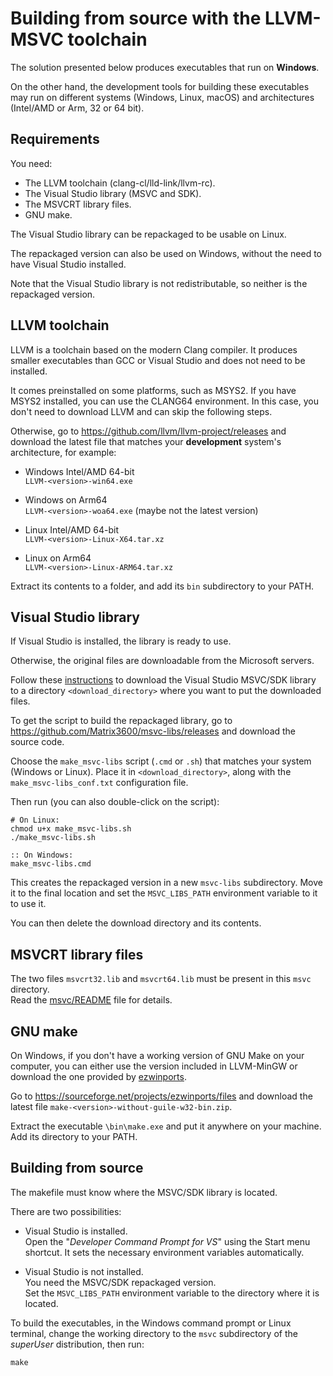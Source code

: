 
Building from source with the LLVM-MSVC toolchain
=================================================

The solution presented below produces executables that run on __Windows__.

On the other hand, the development tools for building these executables may run
on different systems (Windows, Linux, macOS) and architectures (Intel/AMD or
Arm, 32 or 64 bit).



Requirements
------------

You need:
- The LLVM toolchain (clang-cl/lld-link/llvm-rc).
- The Visual Studio library (MSVC and SDK).
- The MSVCRT library files.
- GNU make.


The Visual Studio library can be repackaged to be usable on Linux.

The repackaged version can also be used on Windows, without the need to have
Visual Studio installed.

Note that the Visual Studio library is not redistributable, so neither is the
repackaged version.



LLVM toolchain
--------------

LLVM is a toolchain based on the modern Clang compiler.
It produces smaller executables than GCC or Visual Studio and does not need to
be installed.

It comes preinstalled on some platforms, such as MSYS2. If you have MSYS2 
installed, you can use the CLANG64 environment. In this case, you don't need
to download LLVM and can skip the following steps.

Otherwise, go to <https://github.com/llvm/llvm-project/releases> and download
the latest file that matches your __development__ system's architecture, for
example:  

- Windows Intel/AMD 64-bit  
`LLVM-<version>-win64.exe`

- Windows on Arm64  
`LLVM-<version>-woa64.exe` (maybe not the latest version)

- Linux Intel/AMD 64-bit   
`LLVM-<version>-Linux-X64.tar.xz`

- Linux on Arm64  
`LLVM-<version>-Linux-ARM64.tar.xz`

Extract its contents to a folder, and add its `bin` subdirectory to your PATH.



Visual Studio library
---------------------

If Visual Studio is installed, the library is ready to use.

Otherwise, the original files are downloadable from the Microsoft servers.

Follow these [instructions](
https://github.com/Matrix3600/msvc-libs/blob/main/download/download_vslib.md)
to download the Visual Studio MSVC/SDK library to a directory
`<download_directory>` where you want to put the downloaded files.

To get the script to build the repackaged library, go to
<https://github.com/Matrix3600/msvc-libs/releases> and download the source
code.

Choose the `make_msvc-libs` script (`.cmd` or `.sh`) that matches your system
(Windows or Linux). Place it in `<download_directory>`, along with the
`make_msvc-libs_conf.txt` configuration file.

Then run (you can also double-click on the script):

	# On Linux:
	chmod u+x make_msvc-libs.sh
	./make_msvc-libs.sh
	
	:: On Windows:
	make_msvc-libs.cmd

This creates the repackaged version in a new `msvc-libs` subdirectory.
Move it to the final location and set the `MSVC_LIBS_PATH` environment 
variable to it to use it.

You can then delete the download directory and its contents.



MSVCRT library files
--------------------

The two files `msvcrt32.lib` and `msvcrt64.lib` must be present in this `msvc`
directory.  
Read the [msvc/README](/msvc/README.md) file for details.



GNU make
--------

On Windows, if you don't have a working version of GNU Make on your computer,
you can either use the version included in LLVM-MinGW or download the one
provided by [ezwinports](https://sourceforge.net/projects/ezwinports).

Go to <https://sourceforge.net/projects/ezwinports/files> and download the latest
file `make-<version>-without-guile-w32-bin.zip`.

Extract the executable `\bin\make.exe` and put it anywhere on your machine. Add
its directory to your PATH.



Building from source
--------------------

The makefile must know where the MSVC/SDK library is located.

There are two possibilities:

- Visual Studio is installed.  
  Open the "_Developer Command Prompt for VS_" using the Start menu shortcut.
  It sets the necessary environment variables automatically.

- Visual Studio is not installed.  
  You need the MSVC/SDK repackaged version.  
  Set the `MSVC_LIBS_PATH` environment variable to the directory where it is
  located.


To build the executables, in the Windows command prompt or Linux terminal,
change the working directory to the `msvc` subdirectory of the _superUser_
distribution, then run:

	make
